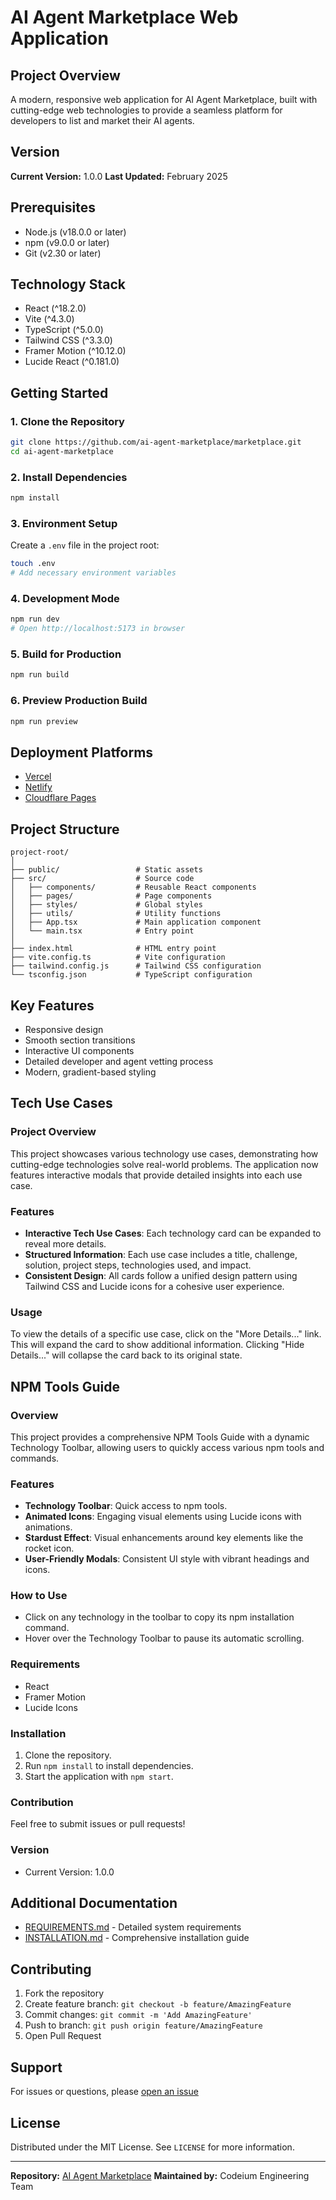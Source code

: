 # AI Agent Marketplace Web Application

## Project Overview
A modern, responsive web application for AI Agent Marketplace, built with cutting-edge web technologies to provide a seamless platform for developers to list and market their AI agents.

## Version
**Current Version:** 1.0.0
**Last Updated:** February 2025

## Prerequisites
- Node.js (v18.0.0 or later)
- npm (v9.0.0 or later)
- Git (v2.30 or later)

## Technology Stack
- React (^18.2.0)
- Vite (^4.3.0)
- TypeScript (^5.0.0)
- Tailwind CSS (^3.3.0)
- Framer Motion (^10.12.0)
- Lucide React (^0.181.0)

## Getting Started

### 1. Clone the Repository
```bash
git clone https://github.com/ai-agent-marketplace/marketplace.git
cd ai-agent-marketplace
```

### 2. Install Dependencies
```bash
npm install
```

### 3. Environment Setup
Create a `.env` file in the project root:
```bash
touch .env
# Add necessary environment variables
```

### 4. Development Mode
```bash
npm run dev
# Open http://localhost:5173 in browser
```

### 5. Build for Production
```bash
npm run build
```

### 6. Preview Production Build
```bash
npm run preview
```

## Deployment Platforms
- [Vercel](https://vercel.com/new)
- [Netlify](https://app.netlify.com/start)
- [Cloudflare Pages](https://pages.cloudflare.com/)

## Project Structure
```
project-root/
│
├── public/                 # Static assets
├── src/                    # Source code
│   ├── components/         # Reusable React components
│   ├── pages/              # Page components
│   ├── styles/             # Global styles
│   ├── utils/              # Utility functions
│   ├── App.tsx             # Main application component
│   └── main.tsx            # Entry point
│
├── index.html              # HTML entry point
├── vite.config.ts          # Vite configuration
├── tailwind.config.js      # Tailwind CSS configuration
└── tsconfig.json           # TypeScript configuration
```

## Key Features
- Responsive design
- Smooth section transitions
- Interactive UI components
- Detailed developer and agent vetting process
- Modern, gradient-based styling

## Tech Use Cases

### Project Overview

This project showcases various technology use cases, demonstrating how cutting-edge technologies solve real-world problems. The application now features interactive modals that provide detailed insights into each use case.

### Features
- **Interactive Tech Use Cases**: Each technology card can be expanded to reveal more details.
- **Structured Information**: Each use case includes a title, challenge, solution, project steps, technologies used, and impact.
- **Consistent Design**: All cards follow a unified design pattern using Tailwind CSS and Lucide icons for a cohesive user experience.

### Usage
To view the details of a specific use case, click on the "More Details..." link. This will expand the card to show additional information. Clicking "Hide Details..." will collapse the card back to its original state.

## NPM Tools Guide

### Overview
This project provides a comprehensive NPM Tools Guide with a dynamic Technology Toolbar, allowing users to quickly access various npm tools and commands.

### Features
- **Technology Toolbar**: Quick access to npm tools.
- **Animated Icons**: Engaging visual elements using Lucide icons with animations.
- **Stardust Effect**: Visual enhancements around key elements like the rocket icon.
- **User-Friendly Modals**: Consistent UI style with vibrant headings and icons.

### How to Use
- Click on any technology in the toolbar to copy its npm installation command.
- Hover over the Technology Toolbar to pause its automatic scrolling.

### Requirements
- React
- Framer Motion
- Lucide Icons

### Installation
1. Clone the repository.
2. Run `npm install` to install dependencies.
3. Start the application with `npm start`. 

### Contribution
Feel free to submit issues or pull requests! 

### Version
- Current Version: 1.0.0

## Additional Documentation
- [REQUIREMENTS.md](REQUIREMENTS.md) - Detailed system requirements
- [INSTALLATION.md](INSTALLATION.md) - Comprehensive installation guide

## Contributing
1. Fork the repository
2. Create feature branch: `git checkout -b feature/AmazingFeature`
3. Commit changes: `git commit -m 'Add AmazingFeature'`
4. Push to branch: `git push origin feature/AmazingFeature`
5. Open Pull Request

## Support
For issues or questions, please [open an issue](https://github.com/ai-agent-marketplace/marketplace/issues)

## License
Distributed under the MIT License. See `LICENSE` for more information.

---

**Repository:** [AI Agent Marketplace](https://github.com/ai-agent-marketplace/marketplace)
**Maintained by:** Codeium Engineering Team
